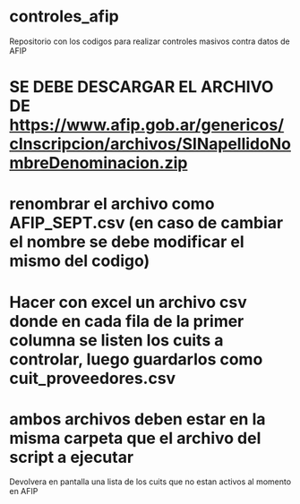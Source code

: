 # controles_afip
Repositorio con los codigos para realizar controles masivos contra datos de AFIP


# SE DEBE DESCARGAR EL ARCHIVO DE https://www.afip.gob.ar/genericos/cInscripcion/archivos/SINapellidoNombreDenominacion.zip

# renombrar el archivo como AFIP_SEPT.csv (en caso de cambiar el nombre se debe modificar el mismo del codigo)

# Hacer con excel un archivo csv donde en cada fila de la primer columna se listen los cuits a controlar, luego guardarlos como cuit_proveedores.csv

# ambos archivos deben estar en la misma carpeta que el archivo del script a ejecutar

Devolvera en pantalla una lista de los cuits que no estan activos al momento en AFIP
